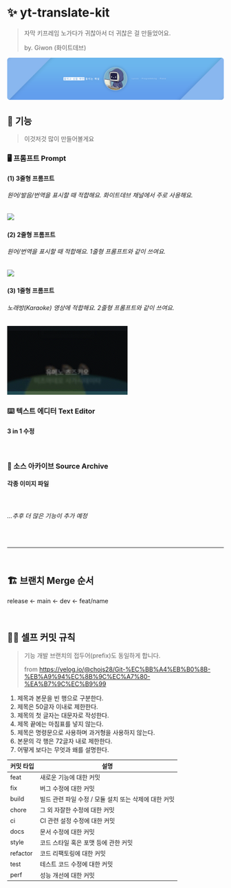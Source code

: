 # ✨ yt-translate-kit

> 자막 키프레임 노가다가 귀찮아서 더 귀찮은 걸 만들었어요.
>
> by. Giwon (화이트데브)

<img src="./.docs/banner.png" />

<br/>

## 🧩 기능

> 이것저것 많이 만들어볼게요

### 🖥️ 프롬프트 Prompt

#### (1) 3줄형 프롬프트

###### 원어/발음/번역을 표시할 때 적합해요. 화이트데브 채널에서 주로 사용해요.

<img src="./.docs/prompt/type_3.gif" />

#### (2) 2줄형 프롬프트

###### 원어/번역을 표시할 때 적합해요. 1줄형 프롬프트와 같이 쓰여요.

<img src="./.docs/prompt/type_2.gif" />

#### (3) 1줄형 프롬프트

###### 노래방(Karaoke) 영상에 적합해요. 2줄형 프롬프트와 같이 쓰여요.

<img src="./.docs/prompt/type_1.gif" />

<br/>

### ⌨️ 텍스트 에디터 Text Editor

#### 3 in 1 수정

<br/>

### 📂 소스 아카이브 Source Archive

#### 각종 이미지 파일

<br/>

###### ...추후 더 많은 기능이 추가 예정

<br/>

---

<br/>

## 🏗️ 브랜치 Merge 순서

release <- main <- dev <- feat/name

<br/>

## 👷‍♂️ 셀프 커밋 규칙

> 기능 개발 브랜치의 접두어(prefix)도 동일하게 합니다.
>
> from https://velog.io/@chojs28/Git-%EC%BB%A4%EB%B0%8B-%EB%A9%94%EC%8B%9C%EC%A7%80-%EA%B7%9C%EC%B9%99

1. 제목과 본문을 빈 행으로 구분한다.
2. 제목은 50글자 이내로 제한한다.
3. 제목의 첫 글자는 대문자로 작성한다.
4. 제목 끝에는 마침표를 넣지 않는다.
5. 제목은 명령문으로 사용하며 과거형을 사용하지 않는다.
6. 본문의 각 행은 72글자 내로 제한한다.
7. 어떻게 보다는 무엇과 왜를 설명한다.

| 커밋 타입 | 설명                                                  |
| --------- | ----------------------------------------------------- |
| feat      | 새로운 기능에 대한 커밋                               |
| fix       | 버그 수정에 대한 커밋                                 |
| build     | 빌드 관련 파일 수정 / 모듈 설치 또는 삭제에 대한 커밋 |
| chore     | 그 외 자잘한 수정에 대한 커밋                         |
| ci        | CI 관련 설정 수정에 대한 커밋                         |
| docs      | 문서 수정에 대한 커밋                                 |
| style     | 코드 스타일 혹은 포맷 등에 관한 커밋                  |
| refactor  | 코드 리팩토링에 대한 커밋                             |
| test      | 테스트 코드 수정에 대한 커밋                          |
| perf      | 성능 개선에 대한 커밋                                 |

